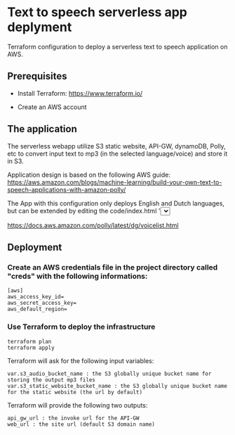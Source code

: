 # Text to speech serverless app deplyment
Terraform configuration to deploy a serverless text to speech application on AWS.

## Prerequisites

- Install Terraform:
  https://www.terraform.io/

- Create an AWS account

## The application
The serverless webapp utilize S3 static website, API-GW, dynamoDB, Polly, etc to convert input text to mp3 (in the selected language/voice) and store it in S3.

Application design is based on the following AWS guide:
https://aws.amazon.com/blogs/machine-learning/build-your-own-text-to-speech-applications-with-amazon-polly/

The App with this configuration only deploys English and Dutch languages, but can be extended by editing the  code/index.html '<select id="voiceSelected">' tag with correct voice names from the following site:
  
https://docs.aws.amazon.com/polly/latest/dg/voicelist.html


## Deployment

### Create an AWS credentials file in the project directory called "creds" with the following informations:
```
[aws]
aws_access_key_id=
aws_secret_access_key=
aws_default_region=
```

### Use Terraform to deploy the infrastructure
```
terraform plan
terraform apply
```

Terraform will ask for the following input variables:
```
var.s3_audio_bucket_name : the S3 globally unique bucket name for storing the output mp3 files
var.s3_static_website_bucket_name : the S3 globally unique bucket name for the static website (the url by default)
```

Terraform will provide the following two outputs:
```
api_gw_url : the invoke url for the API-GW
web_url : the site url (default S3 domain name)
```
